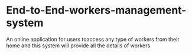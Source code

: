 # End-to-End-workers-management-system
An online application for users toaccess any type of workers from their home and this system will provide all the details of workers.
